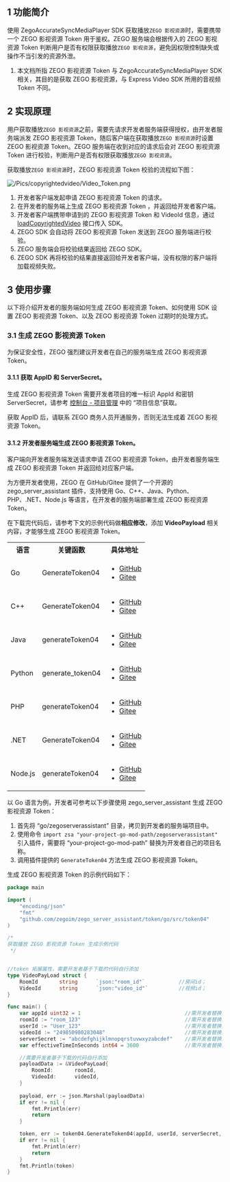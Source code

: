 ## 1 功能简介

使用 ZegoAccurateSyncMediaPlayer SDK 获取播放`ZEGO 影视资源`时，需要携带一个 ZEGO 影视资源 Token 用于鉴权。ZEGO 服务端会根据传入的 ZEGO 影视资源 Token 判断用户是否有权限获取播放`ZEGO 影视资源`，避免因权限控制缺失或操作不当引发的资源外泄。

<div class="mk-warning">

1. 本文档所指 ZEGO 影视资源 Token 与 ZegoAccurateSyncMediaPlayer SDK 相关，其目的是获取 ZEGO 影视资源，与 Express Video SDK 所用的音视频 Token 不同。
</div>

## 2 实现原理

用户获取播放`ZEGO 影视资源`之前，需要先请求开发者服务端获得授权，由开发者服务端派发 ZEGO 影视资源 Token，随后客户端在获取播放`ZEGO 影视资源`时设置 ZEGO 影视资源 Token。ZEGO 服务端在收到对应的请求后会对 ZEGO 影视资源 Token 进行校验，判断用户是否有权限获取播放`ZEGO 影视资源`。

获取播放`ZEGO 影视资源`时，ZEGO 影视资源 Token 校验的流程如下图：

![/Pics/copyrightedvideo/Video_Token.png](https://doc-media.zego.im/sdk-doc/Pics/copyrightedvideo/Video_Token.png)

1. 开发者客户端发起申请 ZEGO 影视资源 Token 的请求。
2. 在开发者的服务端上生成 ZEGO 影视资源 Token ，并返回给开发者客户端。
3. 开发者客户端携带申请到的 ZEGO 影视资源 Token 和 VideoId 信息，通过 [loadCopyrightedVideo](https://doc-zh.zego.im/article/api?doc=Watch_together_API~java_android~class~ZegoCopyrightedVideoPlayer#load-copyrighted-video) 接口传入 SDK。
4. ZEGO SDK 会自动将 ZEGO 影视资源 Token 发送到 ZEGO 服务端进行校验。
5. ZEGO 服务端会将校验结果返回给 ZEGO SDK。
6. ZEGO SDK 再将校验的结果直接返回给开发者客户端，没有权限的客户端将加载视频失败。

## 3 使用步骤

以下将介绍开发者的服务端如何生成 ZEGO 影视资源 Token、如何使用 SDK 设置 ZEGO 影视资源 Token、以及 ZEGO 影视资源 Token 过期时的处理方式。

### 3.1 生成 ZEGO 影视资源 Token

<div class="mk-warning">

为保证安全性，ZEGO 强烈建议开发者在自己的服务端生成 ZEGO 影视资源 Token。 
</div>

#### 3.1.1 获取 AppID 和 ServerSecret。

生成 ZEGO 影视资源 Token 需要开发者项目的唯一标识 AppId 和密钥 ServerSecret，请参考 [控制台 - 项目管理](#12107) 中的 “项目信息”获取。

<div class="mk-warning">

获取 AppID 后，请联系 ZEGO 商务人员开通服务，否则无法生成着 ZEGO 影视资源 Token。

</div>

#### 3.1.2 开发者服务端生成 ZEGO 影视资源 Token。

<div class="mk-hint">

客户端向开发者服务端发送请求申请 ZEGO 影视资源 Token，由开发者服务端生成 ZEGO 影视资源 Token 并返回给对应客户端。
</div>

为方便开发者使用，ZEGO 在 GitHub/Gitee 提供了一个开源的 zego_server_assistant 插件，支持使用 Go、C++、Java、Python、PHP、.NET、Node.js 等语言，在开发者的服务端部署生成 ZEGO 影视资源 Token。

<div class="mk-warning">

在下载完代码后，请参考下文的示例代码做**相应修改**，添加 **VideoPayload** 相关内容，才能够生成 ZEGO 影视资源 Token。
</div>

<table>
  <colgroup>
    <col>
    <col>
    <col>
  </colgroup>
  <tbody><tr>
    <th>语言</th>
    <th>关键函数</th>
    <th>具体地址</th>
  </tr>
  <tr>
    <td>Go</td>
    <td>GenerateToken04</td>
    <td><ul><li><a target="_blank" href="https://github.com/zegoim/zego_server_assistant/blob/release/github/token/go/src/token04">GitHub</a></li><li><a target="_blank" href="https://gitee.com/zegodev_admin/zego_server_assistant/blob/release/github/token/go/src/token04">Gitee</a></li></ul></td>
  </tr>
  <tr>
    <td>C++</td>
    <td>GenerateToken04</td>
    <td><ul><li><a target="_blank" href="https://github.com/zegoim/zego_server_assistant/blob/release/github/token/c%2B%2B/token04">GitHub</a></li><li><a target="_blank" href="https://gitee.com/zegodev_admin/zego_server_assistant/tree/release/github/token/c++/token04">Gitee</a></li></ul></td>
  </tr>
  <tr>
    <td>Java</td>
    <td>generateToken04</td>
    <td><ul><li><a target="_blank" href="https://github.com/zegoim/zego_server_assistant/tree/release/github/token/java/token04">GitHub</a></li><li><a target="_blank" href="https://gitee.com/zegodev_admin/zego_server_assistant/tree/release/github/token/java/token04">Gitee</a></li></ul></td>
  </tr>
  <tr>
    <td>Python</td>
    <td>generate_token04</td>
    <td><ul><li><a target="_blank" href="https://github.com/zegoim/zego_server_assistant/tree/release/github/token/python/token04">GitHub</a></li><li><a target="_blank" href="https://gitee.com/zegodev_admin/zego_server_assistant/tree/release/github/token/python/token04">Gitee</a></li></ul></td>
  </tr>
  <tr>
    <td>PHP</td>
    <td>generateToken04</td>
    <td><ul><li><a target="_blank" href="https://github.com/zegoim/zego_server_assistant/tree/release/github/token/php/token04">GitHub</a></li><li><a target="_blank" href="https://gitee.com/zegodev_admin/zego_server_assistant/tree/release/github/token/php/token04">Gitee</a></li></ul></td>
  </tr>
  <tr>
    <td>.NET</td>
    <td>GenerateToken04</td>
    <td><ul><li><a target="_blank" href="https://github.com/zegoim/zego_server_assistant/tree/release/github/token/.net/token04">GitHub</a></li><li><a target="_blank" href="https://gitee.com/zegodev_admin/zego_server_assistant/tree/release/github/token/.net/token04">Gitee</a></li></ul></td>
  </tr>
  <tr>
    <td>Node.js</td>
    <td>generateToken04</td>
    <td><ul><li><a target="_blank" href="https://github.com/zegoim/zego_server_assistant/tree/release/github/token/nodejs/token04">GitHub</a></li><li><a target="_blank" href="https://gitee.com/zegodev_admin/zego_server_assistant/tree/release/github/token/nodejs/token04">Gitee</a></li></ul></td>
  </tr>
</tbody></table>


以 Go 语言为例，开发者可参考以下步骤使用 zego_server_assistant 生成 ZEGO 影视资源 Token：


1. 首先将 “go/zegoserverassistant” 目录，拷贝到开发者的服务端项目中。
2. 使用命令 `import zsa "your-project-go-mod-path/zegoserverassistant"` 引入插件，需要将 “your-project-go-mod-path” 替换为开发者自己的项目名称。
3. 调用插件提供的 `GenerateToken04` 方法生成 ZEGO 影视资源 Token。

生成 ZEGO 影视资源 Token 的示例代码如下：

```go
package main

import (
    "encoding/json"
    "fmt"
    "github.com/zegoim/zego_server_assistant/token/go/src/token04"
)

/*
获取播放 ZEGO 影视资源 Token 生成示例代码
 */


//token 拓展属性，需要开发者基于下载的代码自行添加
type VideoPayLoad struct {
    RoomId       string      `json:"room_id"`           //房间id；
    VideoId      string      `json:"video_id"`          //视频id；
}

func main() {
    var appId uint32 = 1                                  //需开发者替换，Zego派发的应用id, 可从Zego控制台获取，开发者的唯一标识
    roomId := "room_123"                                  //需开发者替换，房间id
    userId := "User_123"                                  //需开发者替换，用户id
    videoId := "249850980283048"                          //需开发者替换，视频id
    serverSecret := "abcdefghijklmnopqrstuvwxyzabcdef"    //需开发者替换，每个应用都有一个密钥，可从Zego控制台获取，开发者需妥善保管
    var effectiveTimeInSeconds int64 = 3600               //需开发者替换，token有效时长，单位秒

    //需要开发者基于下载的代码自行添加
    payloadData := &VideoPayLoad{
        RoomId:       roomId,
        VideoId:      videoId,
    }
    
    payload, err := json.Marshal(payloadData)
    if err != nil {
        fmt.Println(err)
        return
    }

    token, err := token04.GenerateToken04(appId, userId, serverSecret, effectiveTimeInSeconds, string(payload))
    if err != nil {
        fmt.Println(err)
        return
    }
    fmt.Println(token)
}
```
